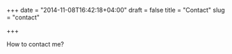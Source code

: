 +++
date = "2014-11-08T16:42:18+04:00"
draft = false
title = "Contact"
slug = "contact"

+++

How to contact me?